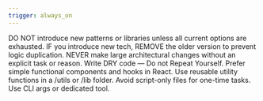 ```yaml
---
trigger: always_on
---
```


DO NOT introduce new patterns or libraries unless all current options are exhausted.
IF you introduce new tech, REMOVE the older version to prevent logic duplication.
NEVER make large architectural changes without an explicit task or reason.
Write DRY code — Do not Repeat Yourself.
Prefer simple functional components and hooks in React.
Use reusable utility functions in a /utils or /lib folder.
Avoid script-only files for one-time tasks. Use CLI args or dedicated tool.